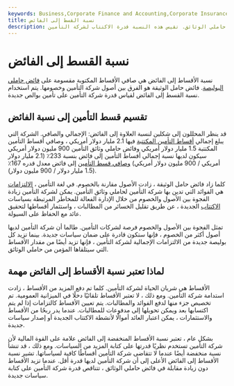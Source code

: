 ```yaml
---
keywords: Business,Corporate Finance and Accounting,Corporate Insurance
title: نسبة القسط إلى الفائض
description: نسبة الأقساط إلى الفائض هي صافي الأقساط المكتتبة مقسومة على فائض حاملي الوثائق. تقيس هذه النسبة قدرة الاكتتاب لشركة التأمين.
---
```


# نسبة القسط إلى الفائض
نسبة الأقساط إلى الفائض هي صافي الأقساط المكتوبة مقسومة على [فائض حاملي البوليصة](/policyholder-surplus). فائض حامل الوثيقة هو الفرق بين أصول شركة التأمين وخصومها. يتم استخدام نسبة القسط إلى الفائض لقياس قدرة شركة التأمين على تأمين بوالص جديدة.

## تقسيم قسط التأمين إلى نسبة الفائض

قد ينظر المحللون إلى شكلين لنسبة العلاوة إلى الفائض: الإجمالي والصافي. الشركة التي يبلغ إجمالي [أقساط التأمين المكتتبة](/written-premium) فيها 2.1 مليار دولار أمريكي ، وصافي أقساط التأمين المكتتبة 1.5 مليار دولار أمريكي وفائض حاملي وثائق التأمين 900 مليون دولار أمريكي سيكون لديها نسبة إجمالي أقساط التأمين إلى فائض بنسبة 233٪ (2.1 مليار دولار أمريكي / 900 مليون دولار أمريكي) [وصافي قسط التأمين](/net-premium) إلى فائض معدل قدره 167٪ (1.5 مليار دولار / 900 مليون دولار).

كلما زاد فائض حامل الوثيقة ، زادت الأصول مقارنة بالخصوم. في لغة التأمين ، [الالتزامات](/liability) هي الفوائد التي تدين بها شركة التأمين لحاملي وثائق التأمين. يمكن لشركة التأمين زيادة الفجوة بين الأصول والخصوم من خلال الإدارة الفعالة للمخاطر المرتبطة بسياسات [الاكتتاب](/underwriting) الجديدة ، عن طريق تقليل الخسائر من المطالبات ، واستثمار أقساطها لتحقيق عائد مع الحفاظ على السيولة.

تمثل الفجوة بين الأصول والخصوم فرصة لشركات التأمين. طالما أن شركة التأمين لديها أصول أكثر من الخصوم ، فإنها ستكون قادرة على ضمان سياسات جديدة. بينما تزيد كل بوليصة جديدة من الالتزامات الإجمالية لشركة التأمين ، فإنها تزيد أيضًا من مقدار الأقساط التي سيتلقاها المؤمن من حاملي الوثائق.

## لماذا تعتبر نسبة الأقساط إلى الفائض مهمة

الأقساط هي شريان الحياة لشركة التأمين. كلما تم دفع المزيد من الأقساط ، زادت استدامة شركة التأمين. ومع ذلك ، لا تعتبر الأقساط تلقائيًا دخلًا في الميزانية العمومية. تم تخصيص جزء منها لدفع الفوائد والمطالبات. يتم تعيين الأقساط كالتزامات إذا لم يتم اكتسابها بعد ويمكن تحويلها إلى مدفوعات للمطالبات. عندما يدر ربحًا من الأقساط والاستثمارات ، يمكن اعتبار العائد أموالًا لأنشطة الاكتتاب الجديدة أو إصدار سياسات جديدة.

بشكل عام ، تعتبر نسبة الأقساط المنخفضة إلى الفائض علامة على القوة المالية لأن شركة التأمين تستخدم نظريًا قدرتها على كتابة المزيد من السياسات. ومع ذلك ، قد تنشأ نسبة منخفضة أيضًا عندما لا تتقاضى شركة التأمين أقساطًا كافية لسياساتها. تشير نسبة الأقساط إلى الفائض الأعلى إلى أن شركة التأمين لديها قدرة أقل. عندما تزيد الأقساط دون زيادة مقابلة في فائض حاملي الوثائق ، تتناقص قدرة شركة التأمين على كتابة سياسات جديدة.

